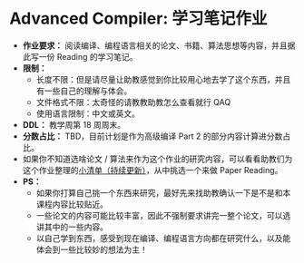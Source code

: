 # Advanced Compiler: 学习笔记作业

- **作业要求：** 阅读编译、编程语言相关的论文、书籍、算法思想等内容，并且据此写一份 Reading 的学习笔记。
- **限制：**
  - 长度不限：但是请尽量让助教感觉到你比较用心地去学了这个东西，并且有一些自己的理解与体会。
  - 文件格式不限：太奇怪的请教教助教怎么查看就行 QAQ
  - 使用语言限制：中文或英文。
- **DDL：** 教学周第 18 周周末。
- **分数占比：** TBD，目前计划是作为高级编译 Part 2 的部分内容计算进分数占比。
- 如果你不知道选啥论文 / 算法来作为这个作业的研究内容，可以看看助教们为这个作业整理的[小清单（持续更新）](https://docs.qq.com/sheet/DSFNtc0VJbEFZb2FM?groupUin=3uSn5pUR3ZJEe8KRmtLs6g%253D%253D&tab=BB08J2)，从中挑选一个来做 Paper Reading。
- **PS：**
  - 如果你打算自己挑一个东西来研究，最好先来找助教确认一下是不是和本课程内容比较贴近。
  - 一些论文的内容可能比较丰富，因此不强制要求讲完一整个论文，可以选讲其中的一些内容。
  - 以自己学到东西，感受到现在编译、编程语言方向都在研究什么，以及能体会到一些比较妙的想法为主！
